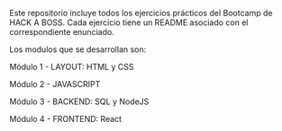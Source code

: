 Este repositorio incluye todos los ejercicios prácticos del Bootcamp de HACK A BOSS. Cada ejercicio tiene un 
README asociado con el correspondiente enunciado. 

Los modulos que se desarrollan son:

Módulo 1 - LAYOUT: HTML y CSS 

Módulo 2 - JAVASCRIPT

Módulo 3 - BACKEND: SQL y NodeJS

Módulo 4 - FRONTEND: React 
